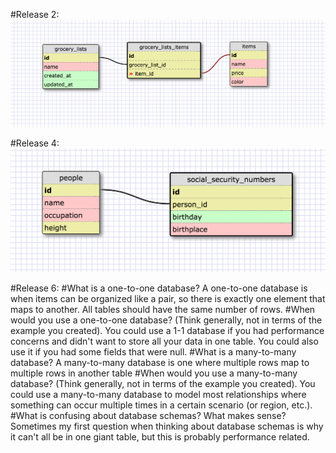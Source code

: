 #Release 2:
![Grocery List Schema](./imgs/grocery_list.png "Grocery List Schema")

#Release 4:
![1-1 Schema](./imgs/one_to_one.png "1-1 Schema")

#Release 6:
#What is a one-to-one database?
  A one-to-one database is when items can be organized like a pair, so there is exactly one element that maps to another. All tables should have the same number of rows.
#When would you use a one-to-one database? (Think generally, not in terms of the example you created).
  You could use a 1-1 database if you had performance concerns and didn't want to store all your data in one table. You could also use it if you had some fields that were null.
#What is a many-to-many database?
  A many-to-many database is one where multiple rows map to multiple rows in another table
#When would you use a many-to-many database? (Think generally, not in terms of the example you created).
  You could use a many-to-many database to model most relationships where something can occur multiple times in a certain scenario (or region, etc.).
#What is confusing about database schemas? What makes sense?
  Sometimes my first question when thinking about database schemas is why it can't all be in one giant table, but this is probably performance related.